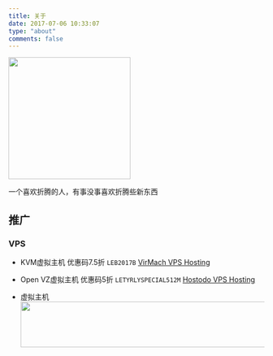 ```yaml
---
title: 关于
date: 2017-07-06 10:33:07
type: "about"
comments: false
---
```


<img src="/images/avatar-logo.png" width="240" height="240">

一个喜欢折腾的人，有事没事喜欢折腾些新东西

## 推广

### VPS

- KVM虚拟主机 优惠码7.5折 ```LEB2017B```  <a href="https://billing.virmach.com/aff.php?aff=2769">VirMach VPS Hosting</a>

- Open VZ虚拟主机 优惠码5折 ```LETYRLYSPECIAL512M```  <a href="https://hostodo.com/portal/aff.php?aff=452">Hostodo VPS Hosting</a>

- 虚拟主机 <a href="https://www.vultr.com/?ref=7129642"><img src="https://www.vultr.com/media/banner_1.png" width="728" height="90"></a>

